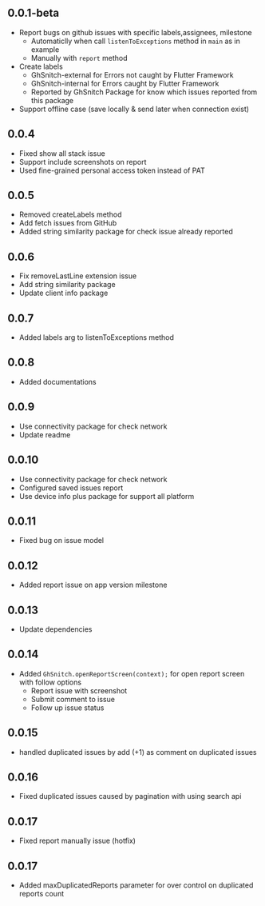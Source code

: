 ## 0.0.1-beta

* Report bugs on github issues with specific labels,assignees, milestone
  - Automaticlly when call `listenToExceptions` method in `main` as in example
  - Manually with `report` method
* Create labels
	- GhSnitch-external for Errors not caught by Flutter Framework
	- GhSnitch-internal for Errors caught by Flutter Framework
	- Reported by GhSnitch Package for know which issues reported from this package
* Support offline case (save locally & send later when connection exist)

## 0.0.4

* Fixed show all stack issue
* Support include screenshots on report
* Used fine-grained personal access token instead of PAT

## 0.0.5
* Removed createLabels method
* Add fetch issues from GitHub
* Added string similarity package for check issue already reported
## 0.0.6

* Fix removeLastLine extension issue
* Add string similarity package
* Update client info package

## 0.0.7
* Added labels arg to listenToExceptions method

## 0.0.8
* Added documentations

## 0.0.9
* Use connectivity package for check network
* Update readme

## 0.0.10
* Use connectivity package for check network
* Configured saved issues report
* Use device info plus package for support all platform

## 0.0.11
* Fixed bug on issue model

## 0.0.12
* Added report issue on app version milestone

## 0.0.13
* Update dependencies

## 0.0.14
* Added `GhSnitch.openReportScreen(context);` for open report screen with follow options
	- Report issue with screenshot
	- Submit comment to issue
	- Follow up issue status

## 0.0.15
* handled duplicated issues by add (+1) as comment on duplicated issues

## 0.0.16
* Fixed duplicated issues caused by pagination with using search api

## 0.0.17
* Fixed report manually issue (hotfix)

## 0.0.17
* Added maxDuplicatedReports parameter for over control on duplicated reports count 